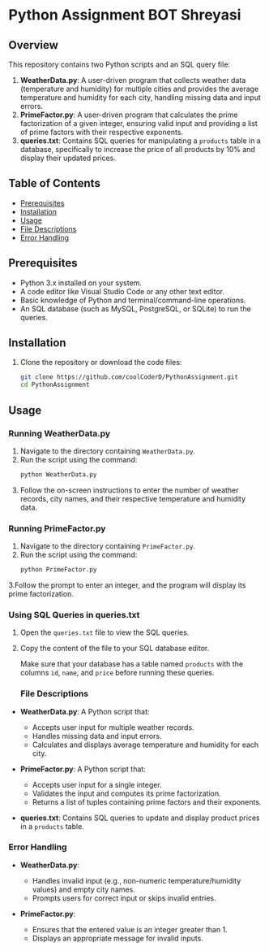 # Python Assignment BOT Shreyasi

## Overview
This repository contains two Python scripts and an SQL query file:
1. **WeatherData.py**: A user-driven program that collects weather data (temperature and humidity) for multiple cities and provides the average temperature and humidity for each city, handling missing data and input errors.
2. **PrimeFactor.py**: A user-driven program that calculates the prime factorization of a given integer, ensuring valid input and providing a list of prime factors with their respective exponents.
3. **queries.txt**: Contains SQL queries for manipulating a `products` table in a database, specifically to increase the price of all products by 10% and display their updated prices.

## Table of Contents
- [Prerequisites](#prerequisites)
- [Installation](#installation)
- [Usage](#usage)
- [File Descriptions](#file-descriptions)
- [Error Handling](#error-handling)

## Prerequisites
- Python 3.x installed on your system.
- A code editor like Visual Studio Code or any other text editor.
- Basic knowledge of Python and terminal/command-line operations.
- An SQL database (such as MySQL, PostgreSQL, or SQLite) to run the queries.

## Installation
1. Clone the repository or download the code files:
   ```bash
   git clone https://github.com/coolCoderD/PythonAssignment.git
   cd PythonAssignment


## Usage
### Running WeatherData.py
1. Navigate to the directory containing `WeatherData.py`.
2. Run the script using the command:
   ```bash
   python WeatherData.py

3. Follow the on-screen instructions to enter the number of weather records, city names, and their respective temperature and humidity data.

### Running PrimeFactor.py
1. Navigate to the directory containing `PrimeFactor.py`.
2. Run the script using the command:
   ```bash
   python PrimeFactor.py

3.Follow the prompt to enter an integer, and the program will display its prime factorization.

### Using SQL Queries in queries.txt
1. Open the `queries.txt` file to view the SQL queries.
2. Copy the content of the file to your SQL database editor.

   

   Make sure that your database has a table named `products` with the columns `id`, `name`, and `price` before running these queries.


   ### File Descriptions

- **WeatherData.py**: A Python script that:
  - Accepts user input for multiple weather records.
  - Handles missing data and input errors.
  - Calculates and displays average temperature and humidity for each city.

- **PrimeFactor.py**: A Python script that:
  - Accepts user input for a single integer.
  - Validates the input and computes its prime factorization.
  - Returns a list of tuples containing prime factors and their exponents.

- **queries.txt**: Contains SQL queries to update and display product prices in a `products` table.

### Error Handling

- **WeatherData.py**: 
  - Handles invalid input (e.g., non-numeric temperature/humidity values) and empty city names.
  - Prompts users for correct input or skips invalid entries.

- **PrimeFactor.py**: 
  - Ensures that the entered value is an integer greater than 1.
  - Displays an appropriate message for invalid inputs.

